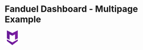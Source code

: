 # Fanduel Dashboard - Multipage Example

![alt text](https://github.com/adam-p/markdown-here/raw/master/src/common/images/icon48.png "Logo Title Text 1")
